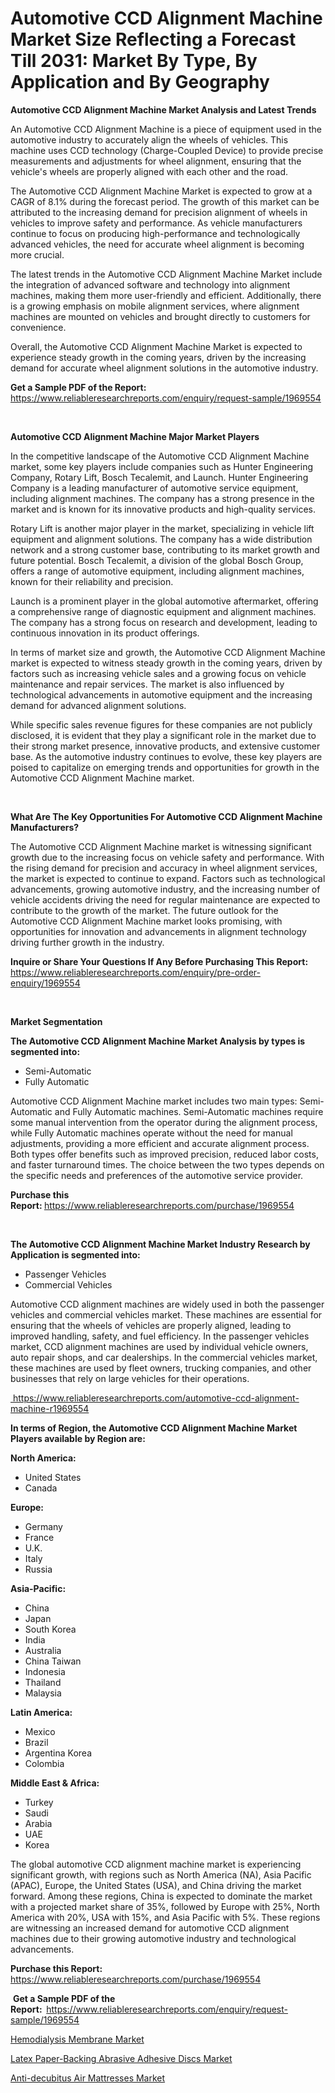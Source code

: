 <p><h1>Automotive CCD Alignment Machine Market Size Reflecting a Forecast Till 2031: Market By Type, By Application and By Geography</h1></p><p><strong>Automotive CCD Alignment Machine Market Analysis and Latest Trends</strong></p>
<p><p>An Automotive CCD Alignment Machine is a piece of equipment used in the automotive industry to accurately align the wheels of vehicles. This machine uses CCD technology (Charge-Coupled Device) to provide precise measurements and adjustments for wheel alignment, ensuring that the vehicle's wheels are properly aligned with each other and the road.</p><p>The Automotive CCD Alignment Machine Market is expected to grow at a CAGR of 8.1% during the forecast period. The growth of this market can be attributed to the increasing demand for precision alignment of wheels in vehicles to improve safety and performance. As vehicle manufacturers continue to focus on producing high-performance and technologically advanced vehicles, the need for accurate wheel alignment is becoming more crucial.</p><p>The latest trends in the Automotive CCD Alignment Machine Market include the integration of advanced software and technology into alignment machines, making them more user-friendly and efficient. Additionally, there is a growing emphasis on mobile alignment services, where alignment machines are mounted on vehicles and brought directly to customers for convenience.</p><p>Overall, the Automotive CCD Alignment Machine Market is expected to experience steady growth in the coming years, driven by the increasing demand for accurate wheel alignment solutions in the automotive industry.</p></p>
<p><strong>Get a Sample PDF of the Report:&nbsp;</strong> <a href="https://www.reliableresearchreports.com/enquiry/request-sample/1969554">https://www.reliableresearchreports.com/enquiry/request-sample/1969554</a></p>
<p>&nbsp;</p>
<p><strong>Automotive CCD Alignment Machine Major Market Players</strong></p>
<p><p>In the competitive landscape of the Automotive CCD Alignment Machine market, some key players include companies such as Hunter Engineering Company, Rotary Lift, Bosch Tecalemit, and Launch. Hunter Engineering Company is a leading manufacturer of automotive service equipment, including alignment machines. The company has a strong presence in the market and is known for its innovative products and high-quality services.</p><p>Rotary Lift is another major player in the market, specializing in vehicle lift equipment and alignment solutions. The company has a wide distribution network and a strong customer base, contributing to its market growth and future potential. Bosch Tecalemit, a division of the global Bosch Group, offers a range of automotive equipment, including alignment machines, known for their reliability and precision.</p><p>Launch is a prominent player in the global automotive aftermarket, offering a comprehensive range of diagnostic equipment and alignment machines. The company has a strong focus on research and development, leading to continuous innovation in its product offerings.</p><p>In terms of market size and growth, the Automotive CCD Alignment Machine market is expected to witness steady growth in the coming years, driven by factors such as increasing vehicle sales and a growing focus on vehicle maintenance and repair services. The market is also influenced by technological advancements in automotive equipment and the increasing demand for advanced alignment solutions.</p><p>While specific sales revenue figures for these companies are not publicly disclosed, it is evident that they play a significant role in the market due to their strong market presence, innovative products, and extensive customer base. As the automotive industry continues to evolve, these key players are poised to capitalize on emerging trends and opportunities for growth in the Automotive CCD Alignment Machine market.</p></p>
<p>&nbsp;</p>
<p><strong>What Are The Key Opportunities For Automotive CCD Alignment Machine Manufacturers?</strong></p>
<p><p>The Automotive CCD Alignment Machine market is witnessing significant growth due to the increasing focus on vehicle safety and performance. With the rising demand for precision and accuracy in wheel alignment services, the market is expected to continue to expand. Factors such as technological advancements, growing automotive industry, and the increasing number of vehicle accidents driving the need for regular maintenance are expected to contribute to the growth of the market. The future outlook for the Automotive CCD Alignment Machine market looks promising, with opportunities for innovation and advancements in alignment technology driving further growth in the industry.</p></p>
<p><strong>Inquire or Share Your Questions If Any Before Purchasing This Report:</strong> <a href="https://www.reliableresearchreports.com/enquiry/pre-order-enquiry/1969554">https://www.reliableresearchreports.com/enquiry/pre-order-enquiry/1969554</a></p>
<p>&nbsp;</p>
<p><strong>Market Segmentation</strong></p>
<p><strong>The Automotive CCD Alignment Machine Market Analysis by types is segmented into:</strong></p>
<p><ul><li>Semi-Automatic</li><li>Fully Automatic</li></ul></p>
<p><p>Automotive CCD Alignment Machine market includes two main types: Semi-Automatic and Fully Automatic machines. Semi-Automatic machines require some manual intervention from the operator during the alignment process, while Fully Automatic machines operate without the need for manual adjustments, providing a more efficient and accurate alignment process. Both types offer benefits such as improved precision, reduced labor costs, and faster turnaround times. The choice between the two types depends on the specific needs and preferences of the automotive service provider.</p></p>
<p><strong>Purchase this Report:&nbsp;</strong><a href="https://www.reliableresearchreports.com/purchase/1969554">https://www.reliableresearchreports.com/purchase/1969554</a></p>
<p>&nbsp;</p>
<p><strong>The Automotive CCD Alignment Machine Market Industry Research by Application is segmented into:</strong></p>
<p><ul><li>Passenger Vehicles</li><li>Commercial Vehicles</li></ul></p>
<p><p>Automotive CCD alignment machines are widely used in both the passenger vehicles and commercial vehicles market. These machines are essential for ensuring that the wheels of vehicles are properly aligned, leading to improved handling, safety, and fuel efficiency. In the passenger vehicles market, CCD alignment machines are used by individual vehicle owners, auto repair shops, and car dealerships. In the commercial vehicles market, these machines are used by fleet owners, trucking companies, and other businesses that rely on large vehicles for their operations.</p></p>
<p><a href="https://www.reliableresearchreports.com/automotive-ccd-alignment-machine-r1969554">&nbsp;https://www.reliableresearchreports.com/automotive-ccd-alignment-machine-r1969554</a></p>
<p><strong>In terms of Region, the Automotive CCD Alignment Machine Market Players available by Region are:</strong></p>
<p>
    <p> <strong> North America: </strong>
        <ul>
            <li>United States</li>
            <li>Canada</li>
        </ul>
        </p> 
    <p> <strong> Europe: </strong>
        <ul>
            <li>Germany</li>
            <li>France</li>
            <li>U.K.</li>
            <li>Italy</li>
            <li>Russia</li>
        </ul>
        </p> 
    <p> <strong> Asia-Pacific: </strong>
        <ul>
            <li>China</li>
            <li>Japan</li>
            <li>South Korea</li>
            <li>India</li>
            <li>Australia</li>
            <li>China Taiwan</li>
            <li>Indonesia</li>
            <li>Thailand</li>
            <li>Malaysia</li>
        </ul>
        </p> 
    <p> <strong> Latin America: </strong>
        <ul>
            <li>Mexico</li>
            <li>Brazil</li>
            <li>Argentina Korea</li>
            <li>Colombia</li>
        </ul>
        </p> 
    <p> <strong> Middle East & Africa: </strong>
        <ul>
            <li>Turkey</li>
            <li>Saudi</li>
            <li>Arabia</li>
            <li>UAE</li>
            <li>Korea</li>
        </ul>
    </p>
    </p>
<p><p>The global automotive CCD alignment machine market is experiencing significant growth, with regions such as North America (NA), Asia Pacific (APAC), Europe, the United States (USA), and China driving the market forward. Among these regions, China is expected to dominate the market with a projected market share of 35%, followed by Europe with 25%, North America with 20%, USA with 15%, and Asia Pacific with 5%. These regions are witnessing an increased demand for automotive CCD alignment machines due to their growing automotive industry and technological advancements.</p></p>
<p><strong>Purchase this Report: </strong><a href="https://www.reliableresearchreports.com/purchase/1969554">https://www.reliableresearchreports.com/purchase/1969554</a></p>
<p>&nbsp;<strong>Get a Sample PDF of the Report:&nbsp;&nbsp;</strong><a href="https://www.reliableresearchreports.com/enquiry/request-sample/1969554">https://www.reliableresearchreports.com/enquiry/request-sample/1969554</a></p>
<p><strong></strong></p>
<p><p><a href="https://www.linkedin.com/pulse/evaluating-global-hemodialysis-membrane-market-trends-growth-py3zf?trackingId=iKCsIkKC0JgS%2BZ9GlkBXCg%3D%3D">Hemodialysis Membrane Market</a></p><p><a href="https://www.linkedin.com/pulse/latex-paper-backing-abrasive-adhesive-discs-market-emerging-xy2df?trackingId=kCYOd%2F1yKf%2FsX3uASh4D6Q%3D%3D">Latex Paper-Backing Abrasive Adhesive Discs Market</a></p><p><a href="https://www.linkedin.com/pulse/anti-decubitus-air-mattresses-market-analysis-report-global-pglef?trackingId=gbuTPprw7SoA9HG90WZHdA%3D%3D">Anti-decubitus Air Mattresses Market</a></p></p>